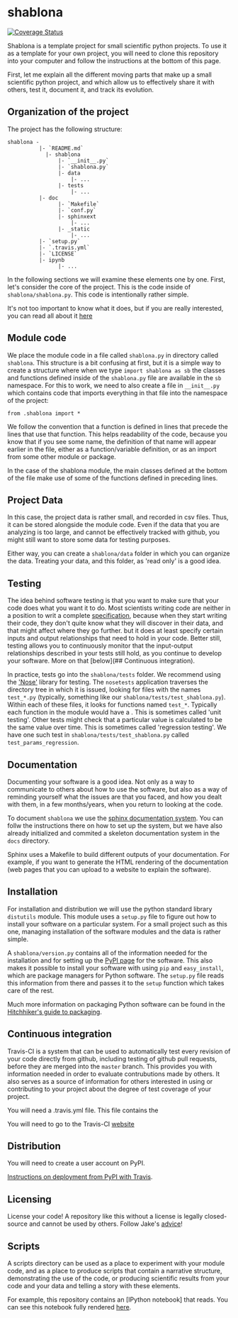 # shablona

[![Coverage Status](https://coveralls.io/repos/arokem/shablona/badge.svg)](https://coveralls.io/r/arokem/shablona)

Shablona is a template project for small scientific python projects. To use it as a template for your own project, you will need to clone this repository into your computer and follow the instructions at the bottom of this page.

First, let me explain all the different moving parts that make up a small scientific python project, and which allow us to effectively share it with others, test it, document it, and track its evolution.

## Organization of the  project

The project has the following structure: 

	shablona -
			  |- `README.md`
				|- shablona
					|- `__init__.py`
					|- `shablona.py`
					|- data
						|- ...
					|- tests
						|- ...
			  |- doc
					|- `Makefile`
					|- `conf.py`
					|- sphinxext
						|- ...
					|- _static
						|- ...
			  |- `setup.py`
			  |- `.travis.yml`
			  |- `LICENSE`
			  |- ipynb
		  			|- ...


In the following sections we will examine these elements one by one. First, let's consider the core of the project. This is the code inside of `shablona/shablona.py`. This code is intentionally rather simple.

It's not too important to know what it does, but if you are really interested, you can read all about it [here](http//arokem.github.io/2014-08-12-learn-optimization.html)


## Module code

We place the module code in a file called `shablona.py` in directory called `shablona`. This structure is a bit confusing at first, but it is a simple way to create a structure where when we type `import shablona as sb` the classes and functions defined inside of the `shablona.py` file are available in the `sb` namespace. For this to work, we need to also create a file in `__init__.py` which contains code that imports everything in that file into the namespace of the project: 

    from .shablona import *

We follow the convention that a function is defined in lines that precede the lines that use that function. This helps readability of the code, because you know that if you see some name, the definition of that name will appear earlier in the file, either as a function/variable definition, or as an import from some other module or package.

In the case of the shablona module, the main classes defined at the bottom of the file make use of some of the functions defined in preceding lines.

## Project Data
In this case, the project data is rather small, and recorded in csv files. Thus, it can be stored alongside the module code. Even if the data that you are analyzing is too large, and cannot be effectively tracked with github, you might still want to store some data for testing purposes. 

Either way, you can create a `shablona/data` folder in which you can organize the data. Treating your data, and this folder, as 'read only' is a good idea. 

## Testing 

The idea behind software testing is that you want to make sure that your code does what you want it to do. Most scientists writing code are neither in a position to writ a complete [specification](http://www.wired.com/2013/01/code-bugs-programming-why-we-need-specs/), because when they start writing their code, they don't quite know what they will discover in their data, and that might affect where they go further. but it does at least specify certain inputs and output relationships that need to hold in your code. Better still, testing allows you to continuously monitor that the input-output relationships described in your tests still hold, as you continue to develop your software. More on that [below](## Continuous integration).

In practice, tests go into the `shablona/tests` folder. We recommend using the ['Nose'](http://nose.readthedocs.org/) library for testing. The `nosetests` application traverses the directory tree in which it is issued, looking for files with the names `test_*.py` (typically, something like our `shablona/tests/test_shablona.py`). Within each of these files, it looks for functions named `test_*`. Typically each function in the module would have a . This is sometimes called 'unit testing'. Other tests might check that a particular value is calculated to be the same value over time. This is sometimes called 'regression testing'. We have one such test in `shablona/tests/test_shablona.py` called `test_params_regression`.

## Documentation 

Documenting your software is a good idea. Not only as a way to communicate to others about how to use the software, but also as a way of reminding yourself what the issues are that you faced, and how you dealt with them, in a few months/years, when you return to looking at the code. 

To document `shablona` we use the [sphinx documentation system](http://sphinx-doc.org/). You can follw the instructions there on how to set up the system, but we have also already initialized and commited a skeleton documentation system in the `docs` directory.

Sphinx uses a Makefile to build different outputs of your documentation. For example, if you want to generate the HTML rendering of the documentation (web pages that you can upload to a website to explain the software).


## Installation

For installation and distribution we will use the python standard library `distutils` module. This module uses a `setup.py` file to figure out how to install your software on a particular system. For a small project such as this one, managing installation of the software modules and the data is rather simple. 

A `shablona/version.py` contains all of the information needed for the installation and for setting up the [PyPI page](https://pypi.python.org/pypi/shablona) for the software. This also makes it possible to install your software with using `pip` and `easy_install`, which are package managers for Python software. The `setup.py` file reads this information from there and passes it to the `setup` function which takes care of the rest. 

Much more information on packaging Python software can be found in the [Hitchhiker's guide to packaging](https://the-hitchhikers-guide-to-packaging.readthedocs.org).


## Continuous integration

Travis-CI is a system that can be used to automatically test every revision of your code directly from github, including testing of github pull requests, before they are merged into the `master` branch. This provides you with information needed in order to evaluate contrubutions made by others. It also serves as a source of information for others interested in using or contributing to your project about the degree of test coverage of your project. 

You will need a .travis.yml file. This file contains the 

You will need to go to the Travis-CI [website]()


## Distribution
You will need to create a user account on PyPI.


[Instructions on deployment from PyPI with Travis](http://docs.travis-ci.com/user/deployment/pypi/).


## Licensing

License your code! A repository like this without a license is legally closed-source and cannot be used by others. Follow Jake's [advice](http://www.astrobetter.com/blog/2014/03/10/the-whys-and-hows-of-licensing-scientific-code/)!

## Scripts 
A scripts directory can be used as a place to experiment with your module code, and as a place to produce scripts that contain a narrative structure, demonstrating the use of the code, or producing scientific results from your code and your data and telling a story with these elements.

For example, this repository contains an [IPython notebook] that reads. You can see this notebook fully rendered [here](https://github.com/uwescience/shablona/blob/master/scripts/Figure1.ipynb).